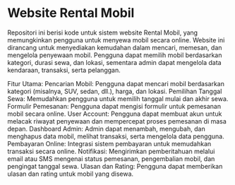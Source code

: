 # Website Rental Mobil
Repositori ini berisi kode untuk sistem website Rental Mobil, yang memungkinkan pengguna untuk menyewa mobil secara online. Website ini dirancang untuk menyediakan kemudahan dalam mencari, memesan, dan mengelola penyewaan mobil. Pengguna dapat memilih mobil berdasarkan kategori, durasi sewa, dan lokasi, sementara admin dapat mengelola data kendaraan, transaksi, serta pelanggan.

Fitur Utama:
Pencarian Mobil: Pengguna dapat mencari mobil berdasarkan kategori (misalnya, SUV, sedan, dll.), harga, dan lokasi.
Pemilihan Tanggal Sewa: Memudahkan pengguna untuk memilih tanggal mulai dan akhir sewa.
Formulir Pemesanan: Pengguna dapat mengisi formulir untuk pemesanan mobil secara online.
User Account: Pengguna dapat membuat akun untuk melacak riwayat penyewaan dan mempercepat proses pemesanan di masa depan.
Dashboard Admin: Admin dapat menambah, mengubah, dan menghapus data mobil, melihat transaksi, serta mengelola data pengguna.
Pembayaran Online: Integrasi sistem pembayaran untuk memudahkan transaksi secara online.
Notifikasi: Mengirimkan pemberitahuan melalui email atau SMS mengenai status pemesanan, pengembalian mobil, dan pengingat tanggal sewa.
Ulasan dan Rating: Pengguna dapat memberikan ulasan dan rating untuk mobil yang disewa.
